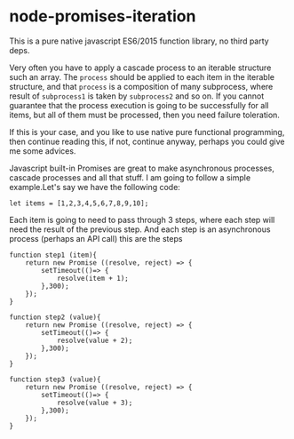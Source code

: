 # node-promises-iteration
This is a pure native javascript ES6/2015 function library, no third party deps.

Very often you have to apply a cascade process to an iterable structure such an array. 
The `process` should be applied to each item in the iterable structure, and that `process` 
is a composition of many subprocess, where result of `subprocess1` is taken by `subprocess2` and so on. If you cannot guarantee that the process execution is going to be successfully for all items, but all of them must be processed, then you need failure toleration.

If this is your case, and you like to use native pure functional programming, then continue
reading this, if not, continue anyway, perhaps you could give me some advices.

Javascript built-in Promises are great to make asynchronous processes, cascade processes and all
that stuff.
I am going to follow a simple example.Let's say we have the following code:

```
let items = [1,2,3,4,5,6,7,8,9,10];
```
Each item is going to need to pass through 3 steps, where each step will need the result of the previous step. And each step is an asynchronous process (perhaps an API call)
this are the steps

```
function step1 (item){
    return new Promise ((resolve, reject) => {
        setTimeout(()=> {
            resolve(item + 1);
        },300);
    });
}

function step2 (value){
    return new Promise ((resolve, reject) => {
        setTimeout(()=> {
            resolve(value + 2);
        },300);
    });
}

function step3 (value){
    return new Promise ((resolve, reject) => {
        setTimeout(()=> {
            resolve(value + 3);
        },300);
    });
}
```

